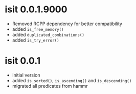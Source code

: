 # isit 0.0.1.9000

* Removed RCPP dependency for better compatibility
* added `is_free_memory()`
* added `duplicated_combinations()`
* added `is_try_error()`


# isit 0.0.1

* initial version
* added `is_sorted()`, `is_ascending()` and `is_descending()`
* migrated all predicates from hammr

